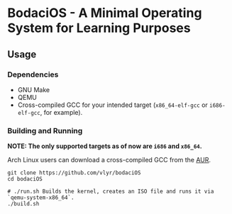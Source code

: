 # BodaciOS - A Minimal Operating System for Learning Purposes

## Usage

### Dependencies
* GNU Make
* QEMU
* Cross-compiled GCC for your intended target (`x86_64-elf-gcc` or `i686-elf-gcc`, for example).

### Building and Running
**NOTE: The only supported targets as of now are `i686` and `x86_64`.**

 Arch Linux users can download a cross-compiled GCC from the [AUR](https://aur.archlinux.org/packages?K=elf-gcc).


```
git clone https://github.com/vlyr/bodaciOS
cd bodaciOS

# ./run.sh Builds the kernel, creates an ISO file and runs it via `qemu-system-x86_64`.
./build.sh
```
